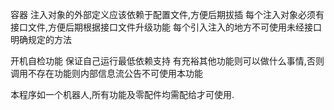 容器 
注入对象的外部定义应该依赖于配置文件,方便后期拔插
每个注入对象必须有接口文件,方便后期根据接口文件升级功能
每个引入注入的地方不可使用未经接口明确规定的方法


开机自检功能
保证自己运行最低依赖支持
有充裕其他功能则可以做什么事情,否则调用不存在功能则内部信息流公告不可使用本功能


本程序如一个机器人,所有功能及零配件均需配给才可使用.